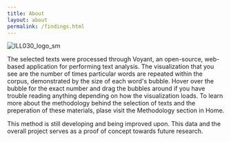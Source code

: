 ```yaml
---
title: About
layout: about
permalink: /findings.html
---
```


![ILL030_logo_sm](https://user-images.githubusercontent.com/85772373/167990482-0a69c27a-02d8-4e25-9713-81422f012882.png)


The selected texts were processed through Voyant, an open-source, web-based application for performing text analysis. The visualization that you see are the number of times particular words are repeated within the corpus, demonstrated by the size of each word's bubble. Hover over the bubble for the exact number and drag the bubbles around if you have trouble reading anything depending on how the visualization loads. To learn more about the methodology behind the selection of texts and the preperation of these materials, plase visit the Methodology section in Home.

This method is still developing and being improved upon. This data and the overall project serves as a proof of concept towards future research. 



